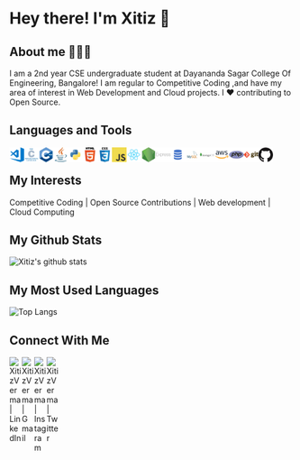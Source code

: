 # Hey there! I'm Xitiz 👋

## About me 🙋🏻‍♂️
I am a 2nd year CSE undergraduate student at Dayananda Sagar College Of Engineering, Bangalore!
I am regular to Competitive Coding ,and have my area of interest in Web Development and Cloud projects.
I ❤ contributing to Open Source.

## Languages and Tools

<img align="left" alt="Visual Studio Code" width="26px" src="https://raw.githubusercontent.com/github/explore/80688e429a7d4ef2fca1e82350fe8e3517d3494d/topics/visual-studio-code/visual-studio-code.png" />
<img align="left" alt="C" width="26px" src="https://raw.githubusercontent.com/github/explore/80688e429a7d4ef2fca1e82350fe8e3517d3494d/topics/c/c.png" />
<img align="left" alt="C++" width="26px" src="https://raw.githubusercontent.com/github/explore/80688e429a7d4ef2fca1e82350fe8e3517d3494d/topics/cpp/cpp.png" />
<img align="left" alt="Java" width="26px" src="https://raw.githubusercontent.com/github/explore/80688e429a7d4ef2fca1e82350fe8e3517d3494d/topics/java/java.png" />
<img align="left" alt="python" width="26px" src="https://raw.githubusercontent.com/github/explore/80688e429a7d4ef2fca1e82350fe8e3517d3494d/topics/python/python.png" />
<img align="left" alt="HTML5" width="26px" src="https://raw.githubusercontent.com/github/explore/80688e429a7d4ef2fca1e82350fe8e3517d3494d/topics/html/html.png" />
<img align="left" alt="CSS3" width="26px" src="https://raw.githubusercontent.com/github/explore/80688e429a7d4ef2fca1e82350fe8e3517d3494d/topics/css/css.png" />
<img align="left" alt="JavaScript" width="26px" src="https://raw.githubusercontent.com/github/explore/80688e429a7d4ef2fca1e82350fe8e3517d3494d/topics/javascript/javascript.png" />
<img align="left" alt="React" width="26px" src="https://raw.githubusercontent.com/github/explore/80688e429a7d4ef2fca1e82350fe8e3517d3494d/topics/react/react.png" />
<img align="left" alt="Node.js" width="26px" src="https://raw.githubusercontent.com/github/explore/80688e429a7d4ef2fca1e82350fe8e3517d3494d/topics/nodejs/nodejs.png" />
<img align="left" alt="Express" width="26px" src="https://raw.githubusercontent.com/github/explore/361e2821e2dea67711cde99c9c40ed357061cf27/topics/express/express.png" />
<img align="left" alt="SQL" width="26px" src="https://raw.githubusercontent.com/github/explore/80688e429a7d4ef2fca1e82350fe8e3517d3494d/topics/sql/sql.png" />
<img align="left" alt="MySQL" width="26px" src="https://raw.githubusercontent.com/github/explore/80688e429a7d4ef2fca1e82350fe8e3517d3494d/topics/mysql/mysql.png" />
<img align="left" alt="MongoDB" width="26px" src="https://raw.githubusercontent.com/github/explore/80688e429a7d4ef2fca1e82350fe8e3517d3494d/topics/mongodb/mongodb.png" />
<img align="left" alt="Aws" width="26px" src="https://raw.githubusercontent.com/github/explore/80688e429a7d4ef2fca1e82350fe8e3517d3494d/topics/aws/aws.png" />
<img align="left" alt="Php" width="26px" src="https://raw.githubusercontent.com/github/explore/80688e429a7d4ef2fca1e82350fe8e3517d3494d/topics/php/php.png" />
<img align="left" alt="Git" width="26px" src="https://raw.githubusercontent.com/github/explore/80688e429a7d4ef2fca1e82350fe8e3517d3494d/topics/git/git.png" />
<img align="left" alt="GitHub" width="26px" src="https://raw.githubusercontent.com/github/explore/78df643247d429f6cc873026c0622819ad797942/topics/github/github.png" />

<br/>

## My Interests

Competitive Coding | Open Source Contributions | Web development | Cloud Computing

## My Github Stats

![Xitiz's github stats](https://github-readme-stats.vercel.app/api?username=XitizVerma&count_private=true&show_icons=true&theme=tokyonight) 

## My Most Used Languages

![Top Langs](https://github-readme-stats.vercel.app/api/top-langs/?username=XitizVerma&langs_count=10&show_icons=true&theme=radical)

## Connect With Me

[<img align="left" alt="XitizVerma | LinkedIn" width="22px" src="https://cdn.jsdelivr.net/npm/simple-icons@v3/icons/linkedin.svg" />][linkedin]
[<img align="left" alt="XitizVerma | Gmail" width="22px" src="https://cdn.jsdelivr.net/npm/simple-icons@v3/icons/gmail.svg"/>][Gmail]
[<img align="left" alt="XitizVerma | Instagram" width="22px" src="https://cdn.jsdelivr.net/npm/simple-icons@v3/icons/instagram.svg" />][instagram]
[<img align="left" alt="XitizVerma | Twitter" width="22px" src="https://cdn.jsdelivr.net/npm/simple-icons@v3/icons/twitter.svg" />][twitter]

<br/>



[twitter]: https://twitter.com/its_me_xitiz
[instagram]: https://instagram.com/its_me_xitiz
[linkedin]: https://linkedin.com/in/xitiz-verma-1b763b190
[Gmail]: mailto:xitizverma@gmail.com

